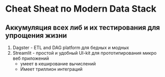# Cheat Sheat по Modern Data Stack
## Аккумуляция всех либ и их тестирования для упрощения жизни
1) Dagster - ETL and DAG platform для бедных и модных
1) Streamlit - простой и удобный UI-kit для прототипирования микро веб приложений
    + умеет в кеширование вычислений
    + Имеет триллион интеграций